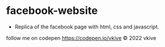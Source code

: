 # facebook-website

- Replica of the facebook page with html, css and javascript.

follow me on codepen https://codepen.io/vkive © 2022 vkive
